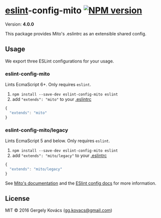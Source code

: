 # [eslint](http://eslint.org)-config-mito [![NPM version][npm-image]][npm-url]
Version: **4.0.0**

This package provides Mito's .eslintrc as an extensible shared config.

## Usage

We export three ESLint configurations for your usage.

### eslint-config-mito

Lints EcmaScript 6+. Only requires `eslint`.

1. `npm install --save-dev eslint-config-mito eslint`
2. add `"extends": "mito"` to your [.eslintrc](http://eslint.org/docs/user-guide/configuring.html#configuration-file-formats)
```js
{
  "extends": "mito"
}
```

### eslint-config-mito/legacy

Lints EcmaScript 5 and below. Only requires `eslint`.

1. `npm install --save-dev eslint-config-mito eslint`
2. add `"extends": "mito/legacy"` to your [.eslintrc](http://eslint.org/docs/user-guide/configuring.html#configuration-file-formats)
```js
{
  "extends": "mito/legacy"
}
```

See [Mito's documentation](https://github.com/ggkovacs/eslint-config-mito/tree/master/docs) and
the [ESlint config docs](http://eslint.org/docs/user-guide/configuring#extending-configuration-files)
for more information.

## License
MIT © 2016 Gergely Kovács (gg.kovacs@gmail.com)

[npm-image]: https://badge.fury.io/js/eslint-config-mito.svg
[npm-url]: https://npmjs.org/package/eslint-config-mito
